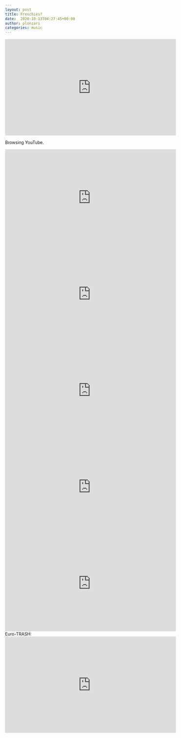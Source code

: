 ```yaml
---
layout: post
title: Frenchies?
date:  2020-10-13T04:27:45+00:00
author: plonzari
categories: music
---
```


<div style="text-align: center">
<iframe width="560" height="315" src="https://www.youtube.com/embed/8qcSdqc7QYo" frameborder="0" allow="accelerometer; autoplay; clipboard-write; encrypted-media; gyroscope; picture-in-picture" allowfullscreen></iframe>
</div>

<!--more-->


Browsing YouTube.


<div style="text-align: center">
<iframe width="560" height="315" src="https://www.youtube.com/embed/59Q_lhgGANc" frameborder="0" allow="accelerometer; autoplay; clipboard-write; encrypted-media; gyroscope; picture-in-picture" allowfullscreen>
</iframe>

<iframe width="560" height="315" src="https://www.youtube.com/embed/GJ-wXt0MzWM" frameborder="0" allow="accelerometer; autoplay; clipboard-write; encrypted-media; gyroscope; picture-in-picture" allowfullscreen>
</iframe>

<iframe width="560" height="315" src="https://www.youtube.com/embed/LumO5KsvU7k" frameborder="0" allow="accelerometer; autoplay; clipboard-write; encrypted-media; gyroscope; picture-in-picture" allowfullscreen></iframe>

<iframe width="560" height="315" src="https://www.youtube.com/embed/VGSa4Ls1ub0" frameborder="0" allow="accelerometer; autoplay; clipboard-write; encrypted-media; gyroscope; picture-in-picture" allowfullscreen></iframe>

<iframe width="560" height="315" src="https://www.youtube.com/embed/xtmVTfGJUzA" frameborder="0" allow="accelerometer; autoplay; clipboard-write; encrypted-media; gyroscope; picture-in-picture" allowfullscreen></iframe>

</div>
Euro-TRASH:
<div style="text-align: center">
<iframe width="560" height="315" src="https://www.youtube.com/embed/gSqA8Nm0Of8" frameborder="0" allow="accelerometer; autoplay; clipboard-write; encrypted-media; gyroscope; picture-in-picture" allowfullscreen></iframe>
</div>
